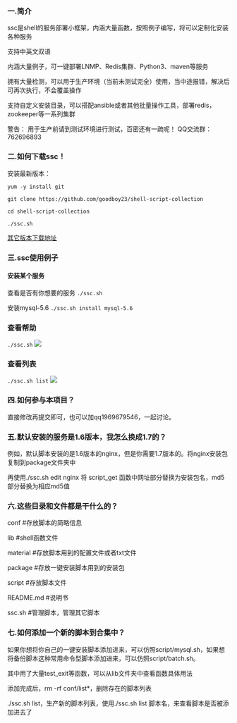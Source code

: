 ### 一.简介
ssc是shell的服务部署小框架，内涵大量函数，按照例子编写，将可以定制化安装各种服务

支持中英文双语

内涵大量例子，可一键部署LNMP、Redis集群、Python3、maven等服务

拥有大量检测，可以用于生产环境（当前未测试完全）使用，当中途报错，解决后可再次执行，不会覆盖操作

支持自定义安装目录，可以搭配ansible或者其他批量操作工具，部署redis，zookeeper等一系列集群

警告：
用于生产前请到测试环境进行测试，百密还有一疏呢！ QQ交流群：762696893

### 二.如何下载ssc！

安装最新版本：

`yum -y install git`

`git clone https://github.com/goodboy23/shell-script-collection`

`cd shell-script-collection`

`./ssc.sh`

[其它版本下载地址](https://github.com/goodboy23/shell-script-collection/releases "其它版本下载地址")

### 三.ssc使用例子

#### 安装某个服务

查看是否有你想要的服务
`./ssc.sh`

安装mysql-5.6
`./ssc.sh install mysql-5.6`

### 查看帮助

`./ssc.sh`
![](http://52wiki.oss-cn-beijing.aliyuncs.com/doc/0f37d3b8a541a4f4a83b226bad42d90e66cb58b9.png)

### 查看列表

`./ssc.sh list`
![](http://52wiki.oss-cn-beijing.aliyuncs.com/doc/67ad2f3b5c713937f4bc218322f6792e282c6d3d.png)

### 四.如何参与本项目？
直接修改再提交即可，也可以加qq1969679546，一起讨论。

### 五.默认安装的服务是1.6版本，我怎么换成1.7的？
例如，默认脚本安装的是1.6版本的nginx，但是你需要1.7版本的。将nginx安装包复制到package文件夹中

再使用./ssc.sh edit nginx 将 script_get 函数中网址部分替换为安装包名，md5部分替换为相应md5值

### 六.这些目录和文件都是干什么的？
conf #存放脚本的简略信息

lib #shell函数文件

material #存放脚本用到的配置文件或者txt文件

package #存放一键安装脚本用到的安装包

script #存放脚本文件

README.md #说明书

ssc.sh #管理脚本，管理其它脚本

### 七.如何添加一个新的脚本到合集中？
如果你想将你自己的一键安装脚本添加进来，可以仿照script/mysql.sh，如果想将备份脚本这种常用命令型脚本添加进来，可以仿照script/batch.sh。

其中用了大量test_exit等函数，可以从lib文件夹中查看函数具体用法

添加完成后，rm -rf conf/list*，删除存在的脚本列表

./ssc.sh list，生产新的脚本列表，使用./ssc.sh list 脚本名，来查看脚本是否被添加进去了
